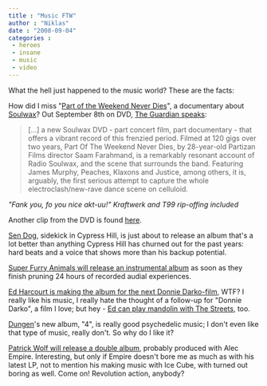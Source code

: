 ```yaml
---
title : "Music FTW"
author : "Niklas"
date : "2008-09-04"
categories : 
 - heroes
 - insane
 - music
 - video
---
```


What the hell just happened to the music world? These are the facts:

How did I miss "[Part of the Weekend Never Dies](http://www.partoftheweekendneverdies.com)", a documentary about [Soulwax](http://soulwax.com)? Out September 8th on DVD, [The Guardian speaks](http://www.guardian.co.uk/music/2008/aug/30/electronicmusic):

> \[...\] a new Soulwax DVD - part concert film, part documentary - that offers a vibrant record of this frenzied period. Filmed at 120 gigs over two years, Part Of The Weekend Never Dies, by 28-year-old Partizan Films director Saam Farahmand, is a remarkably resonant account of Radio Soulwax, and the scene that surrounds the band. Featuring James Murphy, Peaches, Klaxons and Justice, among others, it is, arguably, the first serious attempt to capture the whole electroclash/new-rave dance scene on celluloid.

 _"Fank you, fo you nice akt-uu!" Kraftwerk and T99 rip-offing included_

Another clip from the DVD is found [here](http://www.guardian.co.uk/music/video/2008/aug/27/soulwax.film).

[Sen Dog](http://www.myspace.com/sendog), sidekick in Cypress Hill, is just about to release an album that's a lot better than anything Cypress Hill has churned out for the past years: hard beats and a voice that shows more than his backup potential.

[Super Furry Animals will release an instrumental album](http://www.guardian.co.uk/music/2008/sep/01/super.furry.animals.instrumental) as soon as they finish pruning 24 hours of recorded audial experiences.

[Ed Harcourt is making the album for the next Donnie Darko-film](http://www.guardian.co.uk/music/2008/jul/16/news.seanmichaels1), WTF? I really like his music, I really hate the thought of a follow-up for "Donnie Darko", a film I love; but hey - [Ed can play mandolin with The Streets](http://www.guardian.co.uk/music/2008/sep/01/ed.harcourt.joins.the.streets), too.

[Dungen](http://www.dungen-music.com)'s new album, "4", is really good psychedelic music; I don't even like that type of music, really don't. So why do I like it?

[Patrick Wolf will release a double album](http://www.guardian.co.uk/music/2008/sep/02/patrick.wolf.double.album), probably produced with Alec Empire. Interesting, but only if Empire doesn't bore me as much as with his latest LP, not to mention his making music with Ice Cube, with turned out boring as well. Come on! Revolution action, anybody?
